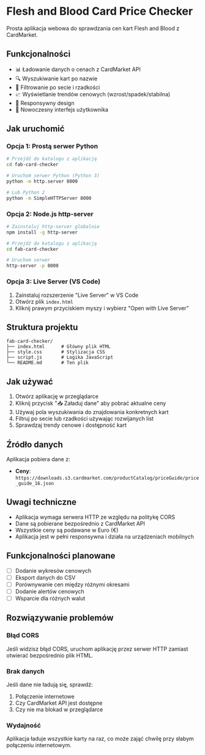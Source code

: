 # Flesh and Blood Card Price Checker

Prosta aplikacja webowa do sprawdzania cen kart Flesh and Blood z CardMarket.

## Funkcjonalności

- 📊 Ładowanie danych o cenach z CardMarket API
- 🔍 Wyszukiwanie kart po nazwie
- 🎯 Filtrowanie po secie i rzadkości
- 📈 Wyświetlanie trendów cenowych (wzrost/spadek/stabilna)
- 📱 Responsywny design
- 🌟 Nowoczesny interfejs użytkownika

## Jak uruchomić

### Opcja 1: Prostą serwer Python
```bash
# Przejdź do katalogu z aplikacją
cd fab-card-checker

# Uruchom serwer Python (Python 3)
python -m http.server 8000

# Lub Python 2
python -m SimpleHTTPServer 8000
```

### Opcja 2: Node.js http-server
```bash
# Zainstaluj http-server globalnie
npm install -g http-server

# Przejdź do katalogu z aplikacją
cd fab-card-checker

# Uruchom serwer
http-server -p 8000
```

### Opcja 3: Live Server (VS Code)
1. Zainstaluj rozszerzenie "Live Server" w VS Code
2. Otwórz plik `index.html`
3. Kliknij prawym przyciskiem myszy i wybierz "Open with Live Server"

## Struktura projektu

```
fab-card-checker/
├── index.html      # Główny plik HTML
├── style.css       # Stylizacja CSS
├── script.js       # Logika JavaScript
└── README.md       # Ten plik
```

## Jak używać

1. Otwórz aplikację w przeglądarce
2. Kliknij przycisk "📥 Załaduj dane" aby pobrać aktualne ceny
3. Używaj pola wyszukiwania do znajdowania konkretnych kart
4. Filtruj po secie lub rzadkości używając rozwijanych list
5. Sprawdzaj trendy cenowe i dostępność kart

## Źródło danych

Aplikacja pobiera dane z:
- **Ceny**: `https://downloads.s3.cardmarket.com/productCatalog/priceGuide/price_guide_16.json`

## Uwagi techniczne

- Aplikacja wymaga serwera HTTP ze względu na politykę CORS
- Dane są pobierane bezpośrednio z CardMarket API
- Wszystkie ceny są podawane w Euro (€)
- Aplikacja jest w pełni responsywna i działa na urządzeniach mobilnych

## Funkcjonalności planowane

- [ ] Dodanie wykresów cenowych
- [ ] Eksport danych do CSV
- [ ] Porównywanie cen między różnymi okresami
- [ ] Dodanie alertów cenowych
- [ ] Wsparcie dla różnych walut

## Rozwiązywanie problemów

### Błąd CORS
Jeśli widzisz błąd CORS, uruchom aplikację przez serwer HTTP zamiast otwierać bezpośrednio plik HTML.

### Brak danych
Jeśli dane nie ładują się, sprawdź:
1. Połączenie internetowe
2. Czy CardMarket API jest dostępne
3. Czy nie ma blokad w przeglądarce

### Wydajność
Aplikacja ładuje wszystkie karty na raz, co może zająć chwilę przy słabym połączeniu internetowym.
